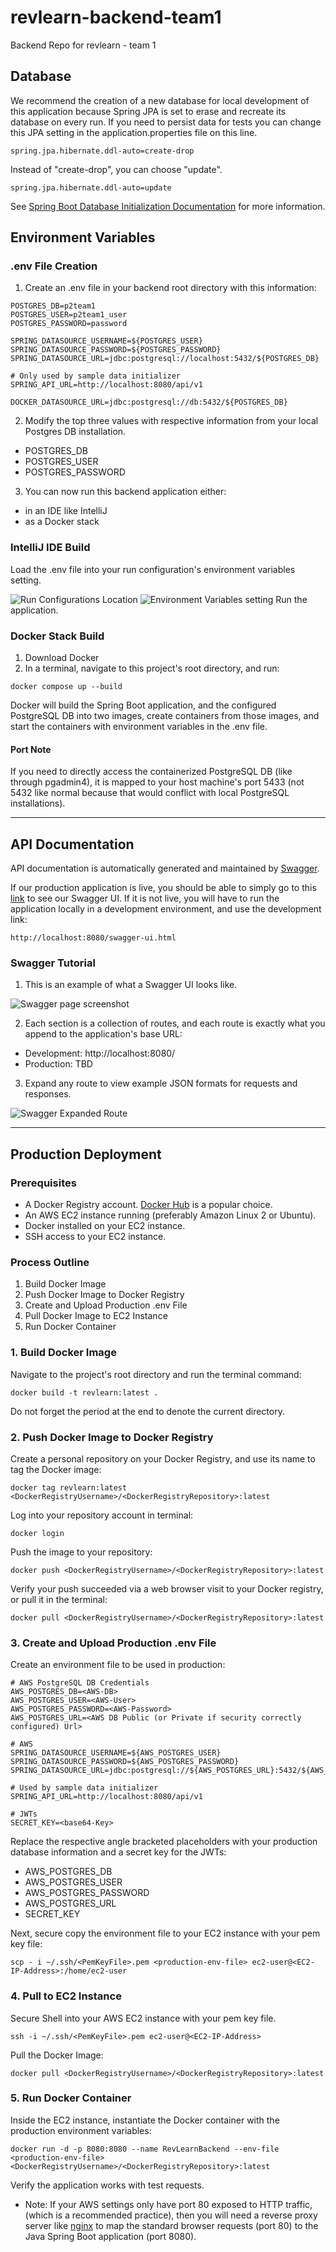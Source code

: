 # revlearn-backend-team1
Backend Repo for revlearn - team 1

## Database
We recommend the creation of a new database for local development of this application because Spring JPA is set to erase and recreate its database on every run.  If you need to persist data for tests you can change this JPA setting in the application.properties file on this line.
```
spring.jpa.hibernate.ddl-auto=create-drop
```
Instead of "create-drop", you can choose "update".
```
spring.jpa.hibernate.ddl-auto=update
```
See [Spring Boot Database Initialization Documentation](https://docs.spring.io/spring-boot/docs/1.1.0.M1/reference/html/howto-database-initialization.html) for more information.

## Environment Variables

### .env File Creation
1. Create an .env file in your backend root directory with this information:

```
POSTGRES_DB=p2team1
POSTGRES_USER=p2team1_user
POSTGRES_PASSWORD=password

SPRING_DATASOURCE_USERNAME=${POSTGRES_USER}
SPRING_DATASOURCE_PASSWORD=${POSTGRES_PASSWORD}
SPRING_DATASOURCE_URL=jdbc:postgresql://localhost:5432/${POSTGRES_DB}

# Only used by sample data initializer
SPRING_API_URL=http://localhost:8080/api/v1

DOCKER_DATASOURCE_URL=jdbc:postgresql://db:5432/${POSTGRES_DB}
```
2. Modify the top three values with respective information from your local Postgres DB installation.
* POSTGRES_DB
* POSTGRES_USER
* POSTGRES_PASSWORD     
3. You can now run this backend application either:
* in an IDE like IntelliJ
* as a Docker stack

### IntelliJ IDE Build

Load the .env file into your run configuration's environment variables setting.

![Run Configurations Location](./docs/images/IntelliJIDEAnnotated.png)
![Environment Variables setting](./docs/images/RunConfigsAnnotated.png)
Run the application.
### Docker Stack Build

1. Download Docker
2. In a terminal, navigate to this project's root directory, and run:
```
docker compose up --build
```

Docker will build the Spring Boot application, and the configured PostgreSQL DB into two images, create containers from those images, and start the containers with environment variables in the .env file.
#### Port Note
If you need to directly access the containerized PostgreSQL DB (like through pgadmin4), it is mapped to your host machine's port 5433 (not 5432 like normal because that would conflict with local PostgreSQL installations).

[//]: # (* The PostgreSQL DB variables of the environment file must be filled in with something, but it is not important what.)

---
## API Documentation
API documentation is automatically generated and maintained by [Swagger](https://swagger.io/solutions/api-documentation/).

If our production application is live, you should be able to simply go to this [link](http://ec2-54-227-225-116.compute-1.amazonaws.com/swagger-ui/index.html) to see our Swagger UI.  If it is not live, you will have to run the application locally in a development environment, and use the development link:
```
http://localhost:8080/swagger-ui.html
```
### Swagger Tutorial

1. This is an example of what a Swagger UI looks like.

![Swagger page screenshot](./docs/images/Swagger.png)

2. Each section is a collection of routes, and each route is exactly what you append to the application's base URL:
* Development: http://localhost:8080/
* Production: TBD
3. Expand any route to view example JSON formats for requests and
   responses.

![Swagger Expanded Route](./docs/images/SwaggerExpandedRoute.png)

---

## Production Deployment
### Prerequisites
* A Docker Registry account. [Docker Hub](https://hub.docker.com/) is a popular choice.
* An AWS EC2 instance running (preferably Amazon Linux 2 or Ubuntu).
* Docker installed on your EC2 instance.
* SSH access to your EC2 instance.
    

### Process Outline
1. Build Docker Image
2. Push Docker Image to Docker Registry
3. Create and Upload Production .env File
4. Pull Docker Image to EC2 Instance
5. Run Docker Container

### 1. Build Docker Image
Navigate to the project's root directory and run the terminal command: 
```
docker build -t revlearn:latest .
```
Do not forget the period at the end to denote the current directory.
### 2. Push Docker Image to Docker Registry
Create a personal repository on your Docker Registry, and use its name to tag the Docker image:
```
docker tag revlearn:latest <DockerRegistryUsername>/<DockerRegistryRepository>:latest
```
Log into your repository account in terminal:
```
docker login
```
Push the image to your repository:
```
docker push <DockerRegistryUsername>/<DockerRegistryRepository>:latest
```
Verify your push succeeded via a web browser visit to your Docker registry, or pull it in the terminal:
```
docker pull <DockerRegistryUsername>/<DockerRegistryRepository>:latest
```
### 3. Create and Upload Production .env File
Create an environment file to be used in production:
```
# AWS PostgreSQL DB Credentials
AWS_POSTGRES_DB=<AWS-DB>
AWS_POSTGRES_USER=<AWS-User>
AWS_POSTGRES_PASSWORD=<AWS-Password>
AWS_POSTGRES_URL=<AWS DB Public (or Private if security correctly configured) Url>

# AWS
SPRING_DATASOURCE_USERNAME=${AWS_POSTGRES_USER}
SPRING_DATASOURCE_PASSWORD=${AWS_POSTGRES_PASSWORD}
SPRING_DATASOURCE_URL=jdbc:postgresql://${AWS_POSTGRES_URL}:5432/${AWS_POSTGRES_DB}

# Used by sample data initializer
SPRING_API_URL=http://localhost:8080/api/v1

# JWTs
SECRET_KEY=<base64-Key>
```
Replace the respective angle bracketed placeholders with your production database information and a secret key for the JWTs:
* AWS_POSTGRES_DB
* AWS_POSTGRES_USER
* AWS_POSTGRES_PASSWORD
* AWS_POSTGRES_URL
* SECRET_KEY

Next, secure copy the environment file to your EC2 instance with your pem key file:
```
scp - i ~/.ssh/<PemKeyFile>.pem <production-env-file> ec2-user@<EC2-IP-Address>:/home/ec2-user
```
### 4. Pull to EC2 Instance
Secure Shell into your AWS EC2 instance with your pem key file.
```
ssh -i ~/.ssh/<PemKeyFile>.pem ec2-user@<EC2-IP-Address>
```
Pull the Docker Image:
```
docker pull <DockerRegistryUsername>/<DockerRegistryRepository>:latest
```
### 5. Run Docker Container
Inside the EC2 instance, instantiate the Docker container with the production environment variables:
```
docker run -d -p 8080:8080 --name RevLearnBackend --env-file <production-env-file> <DockerRegistryUsername>/<DockerRegistryRepository>:latest
```
Verify the application works with test requests.

* Note: If your AWS settings only have port 80 exposed to HTTP traffic, (which is a recommended practice), then you will need a reverse proxy server like [nginx](https://nginx.org/) to map the standard browser requests (port 80) to the Java Spring Boot application (port 8080).
